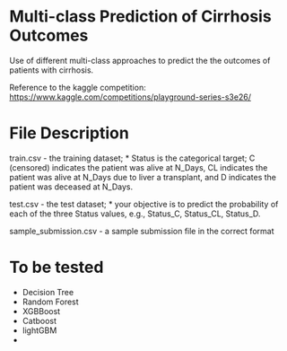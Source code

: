 # Multi-class Prediction of Cirrhosis Outcomes
Use of different multi-class approaches to predict the the outcomes of patients with cirrhosis.

Reference to the kaggle competition: https://www.kaggle.com/competitions/playground-series-s3e26/

# File Description

train.csv - the training dataset; 
    * Status is the categorical target; C (censored) indicates the patient was alive at N_Days, CL indicates the patient was alive at N_Days due to liver a transplant, and D indicates the patient was deceased at N_Days.

test.csv - the test dataset; 
    * your objective is to predict the probability of each of the three Status values, e.g., Status_C, Status_CL, Status_D.

sample_submission.csv - a sample submission file in the correct format


# To be tested

- Decision Tree
- Random Forest
- XGBBoost
- Catboost
- lightGBM
- 
